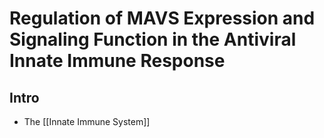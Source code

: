 # Regulation of MAVS Expression and Signaling Function in the Antiviral Innate Immune Response

## Intro
- The [[Innate Immune System]] 